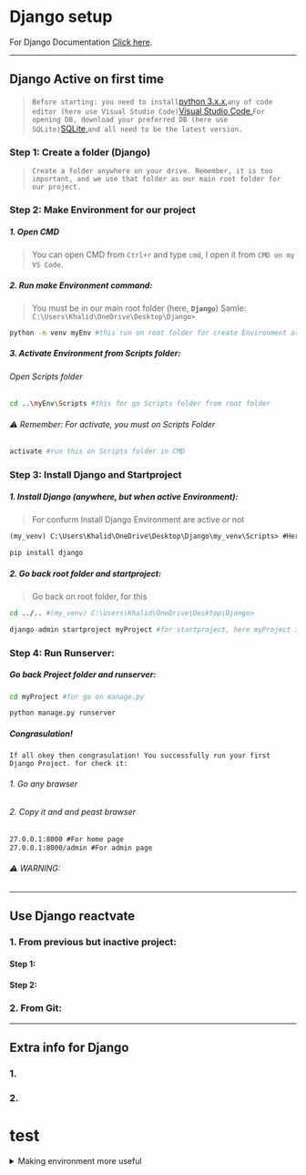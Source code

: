 # Django setup

For Django Documentation [Click here](https://docs.djangoproject.com/).

---

## Django Active on first time

>```Before starting: you need to install```[python 3.x.x,](https://www.python.org/downloads/)```any of code editor (here use Visual Studio Code)```[Visual Studio Code,](https://code.visualstudio.com/download)```For opening DB, download your preferred DB (here use SQLite)```[SQLite,](https://sqlitebrowser.org/dl/)```and all need to be the latest version.```

### Step 1: Create a folder (Django)

> ```Create a folder anywhere on your drive. Remember, it is too important, and we use that folder as our main root folder for our project.```

### Step 2: Make Environment for our project

##### 1. Open CMD

> You can open CMD from ```Ctrl+r``` and type ```cmd```, I open it from ```CMD on my VS Code```.

##### 2. Run make Environment command:

>You must be in our main root folder (here, <b>```Django```</b>)
Samle: ```C:\Users\Khalid\OneDrive\Desktop\Django> ```

```bash
python -m venv myEnv #this run on root folder for create Environment as myEnv
```

##### 3. Activate Environment from Scripts folder:

###### Open Scripts folder

```bash
cd ..\myEnv\Scripts #this for go Scripts folder from root folder
```

###### ⚠️ Remember: For activate, you must on Scripts Folder

```bash
activate #run this on Scripts folder in CMD
```

### Step 3: Install Django and Startproject

##### 1. Install Django (anywhere, but when active Environment):

> For confurm Install Django Environment are active or not
```txt
(my_venv) C:\Users\Khalid\OneDrive\Desktop\Django\my_venv\Scripts> #Here on most left '(my_venv)' indicate.
```

```bash
pip install django
```

##### 2. Go back root folder and startproject:

> Go back on root folder, for this

```bash
cd ../.. #(my_venv) C:\Users\Khalid\OneDrive\Desktop\Django>
```

```py
django-admin startproject myProject #for startproject, here myProject is a name for your project
```

### Step 4: Run Runserver:
##### Go back Project folder and runserver:


```bash
cd myProject #for go on manage.py
```

```bash
python manage.py runserver
```

##### Congrasulation!

```If all okey then congrasulation! You successfully run your first Django Project. for check it:```

###### 1. Go any brawser
###### 2. Copy it and and peast brawser
```txt
27.0.0.1:8000 #For home page
27.0.0.1:8000/admin #For admin page
```

###### ⚠️ WARNING: 

---

## Use Django reactvate

### 1. From previous but inactive project:

#### Step 1: 

#### Step 2:

### 2. From Git:

---

## Extra info for Django

### 1. 

### 2. 





# test

<details>
<summary>Making environment more useful</summary>
- fast
- 2nd

</details>
